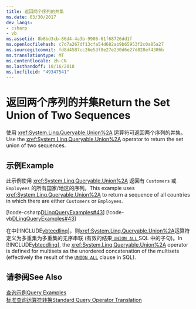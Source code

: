 ```yaml
---
title: 返回两个序列的并集
ms.date: 03/30/2017
dev_langs:
- csharp
- vb
ms.assetid: 8b8bd3cb-86d4-4a3b-9906-61f68726dd1f
ms.openlocfilehash: c7d7a267df13cfa54d682ab9b65953f2c0a85a27
ms.sourcegitcommit: fd8d4587cc26e53f0e27e230d6e27d828ef4306b
ms.translationtype: MT
ms.contentlocale: zh-CN
ms.lasthandoff: 10/16/2018
ms.locfileid: "49347541"
---
```

# <a name="return-the-set-union-of-two-sequences"></a><span data-ttu-id="17b61-102">返回两个序列的并集</span><span class="sxs-lookup"><span data-stu-id="17b61-102">Return the Set Union of Two Sequences</span></span>
<span data-ttu-id="17b61-103">使用 <xref:System.Linq.Queryable.Union%2A> 运算符可返回两个序列的并集。</span><span class="sxs-lookup"><span data-stu-id="17b61-103">Use the <xref:System.Linq.Queryable.Union%2A> operator to return the set union of two sequences.</span></span>  
  
## <a name="example"></a><span data-ttu-id="17b61-104">示例</span><span class="sxs-lookup"><span data-stu-id="17b61-104">Example</span></span>  
 <span data-ttu-id="17b61-105">此示例使用 <xref:System.Linq.Queryable.Union%2A> 返回有 `Customers` 或 `Employees` 的所有国家/地区的序列。</span><span class="sxs-lookup"><span data-stu-id="17b61-105">This example uses <xref:System.Linq.Queryable.Union%2A> to return a sequence of all countries in which there are either `Customers` or `Employees`.</span></span>  
  
 [!code-csharp[DLinqQueryExamples#43](../../../../../../samples/snippets/csharp/VS_Snippets_Data/DLinqQueryExamples/cs/Program.cs#43)]
 [!code-vb[DLinqQueryExamples#43](../../../../../../samples/snippets/visualbasic/VS_Snippets_Data/DLinqQueryExamples/vb/Module1.vb#43)]  
  
 <span data-ttu-id="17b61-106">在中[!INCLUDE[vbtecdlinq](../../../../../../includes/vbtecdlinq-md.md)]，则<xref:System.Linq.Queryable.Union%2A>运算符定义为多重集为多重集的无序串联 (有效的结果[ `UNION ALL` ](https://docs.microsoft.com/sql/t-sql/language-elements/set-operators-union-transact-sql?view=sql-server-2017) SQL 中的子句)。</span><span class="sxs-lookup"><span data-stu-id="17b61-106">In [!INCLUDE[vbtecdlinq](../../../../../../includes/vbtecdlinq-md.md)], the <xref:System.Linq.Queryable.Union%2A> operator is defined for multisets as the unordered concatenation of the multisets (effectively the result of the [`UNION ALL`](https://docs.microsoft.com/sql/t-sql/language-elements/set-operators-union-transact-sql?view=sql-server-2017) clause in SQL).</span></span>  
  
## <a name="see-also"></a><span data-ttu-id="17b61-107">请参阅</span><span class="sxs-lookup"><span data-stu-id="17b61-107">See Also</span></span>  
 [<span data-ttu-id="17b61-108">查询示例</span><span class="sxs-lookup"><span data-stu-id="17b61-108">Query Examples</span></span>](../../../../../../docs/framework/data/adonet/sql/linq/query-examples.md)  
 [<span data-ttu-id="17b61-109">标准查询运算符转换</span><span class="sxs-lookup"><span data-stu-id="17b61-109">Standard Query Operator Translation</span></span>](../../../../../../docs/framework/data/adonet/sql/linq/standard-query-operator-translation.md)
